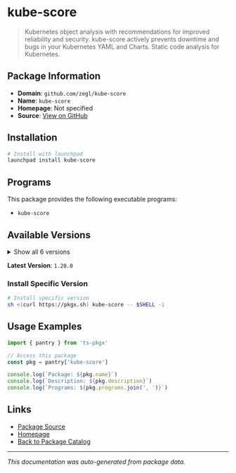 # kube-score

> Kubernetes object analysis with recommendations for improved reliability and security. kube-score actively prevents downtime and bugs in your Kubernetes YAML and Charts. Static code analysis for Kubernetes.

## Package Information

- **Domain**: `github.com/zegl/kube-score`
- **Name**: `kube-score`
- **Homepage**: Not specified
- **Source**: [View on GitHub](https://github.com/pkgxdev/pantry/tree/main/projects/github.com/zegl/kube-score/package.yml)

## Installation

```bash
# Install with launchpad
launchpad install kube-score
```

## Programs

This package provides the following executable programs:

- `kube-score`

## Available Versions

<details>
<summary>Show all 6 versions</summary>

- `1.20.0`, `1.19.0`, `1.18.0`, `1.17.0`, `1.15.0`
- `1.14.0`

</details>

**Latest Version**: `1.20.0`

### Install Specific Version

```bash
# Install specific version
sh <(curl https://pkgx.sh) kube-score -- $SHELL -i
```

## Usage Examples

```typescript
import { pantry } from 'ts-pkgx'

// Access this package
const pkg = pantry['kube-score']

console.log(`Package: ${pkg.name}`)
console.log(`Description: ${pkg.description}`)
console.log(`Programs: ${pkg.programs.join(', ')}`)
```

## Links

- [Package Source](https://github.com/pkgxdev/pantry/tree/main/projects/github.com/zegl/kube-score/package.yml)
- [Homepage](#)
- [Back to Package Catalog](../../../package-catalog.md)

---

*This documentation was auto-generated from package data.*

